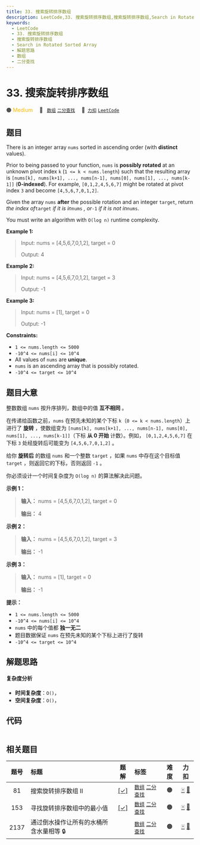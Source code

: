 ```yaml
---
title: 33. 搜索旋转排序数组
description: LeetCode,33. 搜索旋转排序数组,搜索旋转排序数组,Search in Rotated Sorted Array,解题思路,数组,二分查找
keywords:
  - LeetCode
  - 33. 搜索旋转排序数组
  - 搜索旋转排序数组
  - Search in Rotated Sorted Array
  - 解题思路
  - 数组
  - 二分查找
---
```


# 33. 搜索旋转排序数组

🟠 <font color=#ffb800>Medium</font>&emsp; 🔖&ensp; [`数组`](/tag/array.md) [`二分查找`](/tag/binary-search.md)&emsp; 🔗&ensp;[`力扣`](https://leetcode.cn/problems/search-in-rotated-sorted-array) [`LeetCode`](https://leetcode.com/problems/search-in-rotated-sorted-array)

## 题目

There is an integer array `nums` sorted in ascending order (with **distinct**
values).

Prior to being passed to your function, `nums` is **possibly rotated** at an
unknown pivot index `k` (`1 <= k < nums.length`) such that the resulting array
is `[nums[k], nums[k+1], ..., nums[n-1], nums[0], nums[1], ..., nums[k-1]]`
(**0-indexed**). For example, `[0,1,2,4,5,6,7]` might be rotated at pivot
index `3` and become `[4,5,6,7,0,1,2]`.

Given the array `nums` **after** the possible rotation and an integer
`target`, return _the index of_`target` _if it is in_`nums` _, or_`-1` _if it
is not in_`nums`.

You must write an algorithm with `O(log n)` runtime complexity.



**Example 1:**

> Input: nums = [4,5,6,7,0,1,2], target = 0
> 
> Output: 4

**Example 2:**

> Input: nums = [4,5,6,7,0,1,2], target = 3
> 
> Output: -1

**Example 3:**

> Input: nums = [1], target = 0
> 
> Output: -1

**Constraints:**

  * `1 <= nums.length <= 5000`
  * `-10^4 <= nums[i] <= 10^4`
  * All values of `nums` are **unique**.
  * `nums` is an ascending array that is possibly rotated.
  * `-10^4 <= target <= 10^4`


## 题目大意

整数数组 `nums` 按升序排列，数组中的值 **互不相同** 。

在传递给函数之前，`nums` 在预先未知的某个下标 `k`（`0 <= k < nums.length`）上进行了 **旋转** ，使数组变为
`[nums[k], nums[k+1], ..., nums[n-1], nums[0], nums[1], ..., nums[k-1]]`（下标
**从 0 开始** 计数）。例如， `[0,1,2,4,5,6,7]` 在下标 `3` 处经旋转后可能变为 `[4,5,6,7,0,1,2]` 。

给你 **旋转后** 的数组 `nums` 和一个整数 `target` ，如果 `nums` 中存在这个目标值 `target`
，则返回它的下标，否则返回 `-1` 。

你必须设计一个时间复杂度为 `O(log n)` 的算法解决此问题。



**示例 1：**

> 
> 
> 
> 
> 
> **输入：** nums = [4,5,6,7,0,1,2], target = 0
> 
> **输出：** 4
> 
> 

**示例  2：**

> 
> 
> 
> 
> 
> **输入：** nums = [4,5,6,7,0,1,2], target = 3
> 
> **输出：** -1

**示例 3：**

> 
> 
> 
> 
> 
> **输入：** nums = [1], target = 0
> 
> **输出：** -1
> 
> 



**提示：**

  * `1 <= nums.length <= 5000`
  * `-10^4 <= nums[i] <= 10^4`
  * `nums` 中的每个值都 **独一无二**
  * 题目数据保证 `nums` 在预先未知的某个下标上进行了旋转
  * `-10^4 <= target <= 10^4`


## 解题思路

#### 复杂度分析

- **时间复杂度**：`O()`，
- **空间复杂度**：`O()`，

## 代码

```javascript

```

## 相关题目

<!-- prettier-ignore -->
| 题号 | 标题 | 题解 | 标签 | 难度 | 力扣 |
| :------: | :------ | :------: | :------ | :------: | :------: |
| 81 | 搜索旋转排序数组 II | [[✓]](/problem/0081.md) |  [`数组`](/tag/array.md) [`二分查找`](/tag/binary-search.md) | 🟠 | [🀄️](https://leetcode.cn/problems/search-in-rotated-sorted-array-ii) [🔗](https://leetcode.com/problems/search-in-rotated-sorted-array-ii) |
| 153 | 寻找旋转排序数组中的最小值 | [[✓]](/problem/0153.md) |  [`数组`](/tag/array.md) [`二分查找`](/tag/binary-search.md) | 🟠 | [🀄️](https://leetcode.cn/problems/find-minimum-in-rotated-sorted-array) [🔗](https://leetcode.com/problems/find-minimum-in-rotated-sorted-array) |
| 2137 | 通过倒水操作让所有的水桶所含水量相等 🔒 |  |  [`数组`](/tag/array.md) [`二分查找`](/tag/binary-search.md) | 🟠 | [🀄️](https://leetcode.cn/problems/pour-water-between-buckets-to-make-water-levels-equal) [🔗](https://leetcode.com/problems/pour-water-between-buckets-to-make-water-levels-equal) |